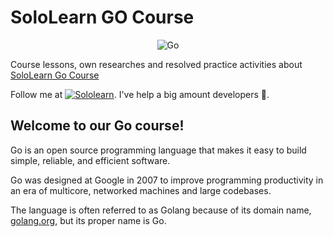 # SoloLearn GO Course

<!-- markdownlint-disable -->
<div align="center" markdown="1">
<img src="https://user-images.githubusercontent.com/3125580/126856045-6e8bfa9d-e47d-428b-b460-2f317bf7c1bc.png" alt="Go">

<!--
![Go](https://user-images.githubusercontent.com/3125580/126856045-6e8bfa9d-e47d-428b-b460-2f317bf7c1bc.png)
![Go](https://user-images.githubusercontent.com/3125580/126855805-f78cb513-3f1c-4800-a210-01badb7e1bdc.png) -->

</div>
<!-- markdownlint-restore -->

Course lessons, own researches and resolved practice activities about [SoloLearn Go Course](https://www.sololearn.com/Course/go/?ref=github)

Follow me at [![Sololearn](https://img.shields.io/badge/-Sololearn-139ef1?style=for-the-badge&logo=sololearn&logoWidth=20&logoColor=ffc881&labelColor=139ef1)](https://www.sololearn.com/profile/20275480). I've help a big amount developers 🚀.

## Welcome to our Go course!

Go is an open source programming language that makes it easy to build simple, reliable, and efficient software.

Go was designed at Google in 2007 to improve programming productivity in an era of multicore, networked machines and large codebases.

The language is often referred to as Golang because of its domain name, [golang.org](https://golang.org), but its proper name is Go.
